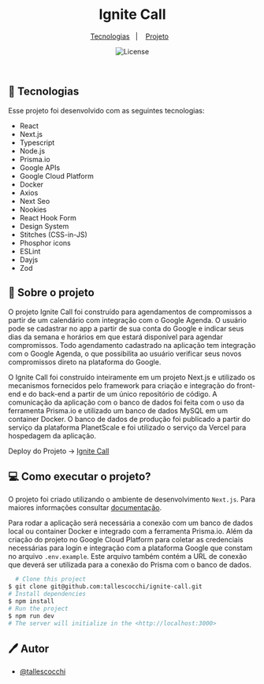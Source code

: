 <h1 align="center">
  Ignite Call
</h1>

<p align="center">
  <a href="#-tecnologias">Tecnologias</a>&nbsp;&nbsp;&nbsp;|&nbsp;&nbsp;&nbsp;
  <a href="#-projeto">Projeto</a>&nbsp;&nbsp;&nbsp;
</p>

<p align="center">
  <img alt="License" src="https://img.shields.io/static/v1?label=license&message=MIT&color=49AA26&labelColor=000000">
</p>

<br>

## 🚀 Tecnologias

Esse projeto foi desenvolvido com as seguintes tecnologias:

- React
- Next.js
- Typescript
- Node.js
- Prisma.io
- Google APIs
- Google Cloud Platform
- Docker
- Axios
- Next Seo
- Nookies
- React Hook Form
- Design System
- Stitches (CSS-in-JS)
- Phosphor icons
- ESLint
- Dayjs
- Zod

## 🔖 Sobre o projeto

O projeto Ignite Call foi construído para agendamentos de compromissos a partir de um calendário com integração com o Google Agenda. O usuário pode se cadastrar no app a partir de sua conta do Google e indicar seus dias da semana e horários em que estará disponível para agendar compromissos. Todo agendamento cadastrado na aplicação tem integração com o Google Agenda, o que possibilita ao usuário verificar seus novos compromissos direto na plataforma do Google.

O Ignite Call foi construído inteiramente em um projeto Next.js e utilizado os mecanismos fornecidos pelo framework para criação e integração do front-end e do back-end a partir de um único repositório de código. A comunicação da aplicação com o banco de dados foi feita com o uso da ferramenta Prisma.io e utilizado um banco de dados MySQL em um container Docker. O banco de dados de produção foi publicado a partir do serviço da plataforma PlanetScale e foi utilizado o serviço da Vercel para hospedagem da aplicação.

Deploy do Projeto -> [Ignite Call](https://ignite-call-tallescocchi.vercel.app/)

## 💻 Como executar o projeto?

O projeto foi criado utilizando o ambiente de desenvolvimento `Next.js`. Para maiores informações consultar [documentação](https://nextjs.org/docs).

Para rodar a aplicação será necessária a conexão com um banco de dados local ou container Docker e integrado com a ferramenta Prisma.io. Além da criação do projeto no Google Cloud Platform para coletar as credenciais necessárias para login e integração com a plataforma Google que constam no arquivo `.env.example`. Este arquivo também contém a URL de conexão que deverá ser utilizada para a conexão do Prisma com o banco de dados.

```sh
  # Clone this project
$ git clone git@github.com:tallescocchi/ignite-call.git
# Install dependencies
$ npm install
# Run the project
$ npm run dev
# The server will initialize in the <http://localhost:3000>
```

## 🖊️ Autor

- [@tallescocchi](https://www.github.com/tallescocchi)
